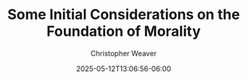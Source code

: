 ---
title: Some Initial Considerations on the Foundation of Morality
seo_title: Some Initial Considerations on the Foundation of Morality
summary: 
description: 
slug: 
author: Christopher Weaver

draft: true
date: 2025-05-12T13:06:56-06:00
lastmod: 2025-05-12T13:06:56-06:00
publishDate: 2025-05-12T13:06:56-06:00

feature_image: 
feature_image_alt: 

categories:
- Philosophy
tags:
series:

toc: true
related: true
social_share: true
newsletter: false
disable_comments: false
---